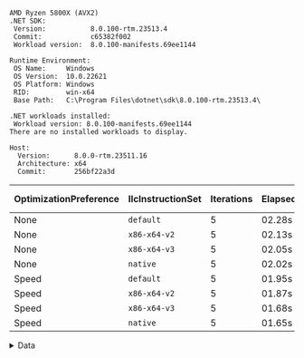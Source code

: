 ```
AMD Ryzen 5800X (AVX2)
.NET SDK:
 Version:           8.0.100-rtm.23513.4
 Commit:            c65382f002
 Workload version:  8.0.100-manifests.69ee1144

Runtime Environment:
 OS Name:     Windows
 OS Version:  10.0.22621
 OS Platform: Windows
 RID:         win-x64
 Base Path:   C:\Program Files\dotnet\sdk\8.0.100-rtm.23513.4\

.NET workloads installed:
 Workload version: 8.0.100-manifests.69ee1144
There are no installed workloads to display.

Host:
  Version:      8.0.0-rtm.23511.16
  Architecture: x64
  Commit:       256bf22a3d
```

| OptimizationPreference | IlcInstructionSet | Iterations | Elapsed | Per iteration |
| ---------------------- | ----------------- | ---------- | ------- | ------------- |
| None                   | `default`         | 5          | 02.28s  | 22.61ms       |
| None                   | `x86-x64-v2`      | 5          | 02.13s  | 21.35ms       |
| None                   | `x86-x64-v3`      | 5          | 02.05s  | 20.44ms       |
| None                   | `native`          | 5          | 02.02s  | 20.24ms       |
| Speed                  | `default`         | 5          | 01.95s  | 19.44ms       |
| Speed                  | `x86-x64-v2`      | 5          | 01.87s  | 18.79ms       |
| Speed                  | `x86-x64-v3`      | 5          | 01.68s  | 16.85ms       |
| Speed                  | `native`          | 5          | 01.65s  | 16.55ms       |

<Details>
    <Summary>Data</Summary>

### `OptimizationPreference`: not set

#### `IlcInstructionSet`: default
```
Elapsed: 00:00:02.2840156 per iteration: 22.84ms
Elapsed: 00:00:02.2603665 per iteration: 22.6ms
Elapsed: 00:00:02.2671803 per iteration: 22.67ms
Elapsed: 00:00:02.2608182 per iteration: 22.61ms
Elapsed: 00:00:02.2773528 per iteration: 22.77ms
```

#### `IlcInstructionSet`: x86-x64-v2
```
Elapsed: 00:00:02.1351768 per iteration: 21.35ms
Elapsed: 00:00:02.1346578 per iteration: 21.35ms
Elapsed: 00:00:02.1308745 per iteration: 21.31ms
Elapsed: 00:00:02.1298078 per iteration: 21.3ms
Elapsed: 00:00:02.1348217 per iteration: 21.35ms
```

#### `IlcInstructionSet`: x86-x64-v3
```
Elapsed: 00:00:02.0518181 per iteration: 20.52ms
Elapsed: 00:00:02.0489025 per iteration: 20.49ms
Elapsed: 00:00:02.0429215 per iteration: 20.43ms
Elapsed: 00:00:02.0442737 per iteration: 20.44ms
Elapsed: 00:00:02.0398385 per iteration: 20.4ms
```

#### `IlcInstructionSet`: native
```
Elapsed: 00:00:02.0238547 per iteration: 20.24ms
Elapsed: 00:00:02.0258877 per iteration: 20.26ms
Elapsed: 00:00:02.0266846 per iteration: 20.27ms
Elapsed: 00:00:02.0231904 per iteration: 20.23ms
Elapsed: 00:00:02.0189550 per iteration: 20.19ms
```

### `OptimizationPreference`: Speed

#### `IlcInstructionSet`: default
```
Elapsed: 00:00:01.9578083 per iteration: 19.58ms
Elapsed: 00:00:01.9513075 per iteration: 19.51ms
Elapsed: 00:00:01.9417853 per iteration: 19.42ms
Elapsed: 00:00:01.9438932 per iteration: 19.44ms
Elapsed: 00:00:01.9428932 per iteration: 19.43ms
```

#### `IlcInstructionSet`: x86-x64-v2
```
Elapsed: 00:00:01.8892263 per iteration: 18.89ms
Elapsed: 00:00:01.8895930 per iteration: 18.9ms
Elapsed: 00:00:01.8794199 per iteration: 18.79ms
Elapsed: 00:00:01.8752040 per iteration: 18.75ms
Elapsed: 00:00:01.8747006 per iteration: 18.75ms
```

#### `IlcInstructionSet`: x86-x64-v3
```
Elapsed: 00:00:01.6846312 per iteration: 16.85ms
Elapsed: 00:00:01.7029798 per iteration: 17.03ms
Elapsed: 00:00:01.6874002 per iteration: 16.87ms
Elapsed: 00:00:01.6852899 per iteration: 16.85ms
Elapsed: 00:00:01.6802060 per iteration: 16.8ms
```

#### `IlcInstructionSet`: native
```
Elapsed: 00:00:01.6545408 per iteration: 16.55ms
Elapsed: 00:00:01.6552406 per iteration: 16.55ms
Elapsed: 00:00:01.6529058 per iteration: 16.53ms
Elapsed: 00:00:01.6661091 per iteration: 16.66ms
Elapsed: 00:00:01.6553239 per iteration: 16.55ms
```

</Details>
